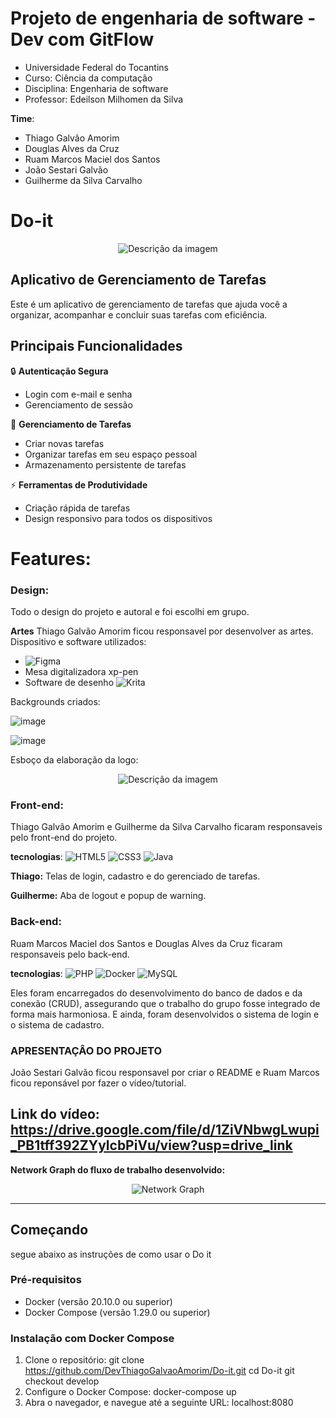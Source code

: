 # Projeto de engenharia de software - Dev com GitFlow
- Universidade Federal do Tocantins 
- Curso: Ciência da computação
- Disciplina: Engenharia de software
- Professor: Edeilson Milhomen da Silva

**Time**: 
* Thiago Galvâo Amorim
* Douglas Alves da Cruz
* Ruam Marcos Maciel dos Santos
* João Sestari Galvão
* Guilherme da Silva Carvalho

# Do-it
<div align="center">
  <img src="https://github.com/user-attachments/assets/346e703f-fa86-419d-8b17-6b2b5a47dc13" alt="Descrição da imagem" />
</div>

## Aplicativo de Gerenciamento de Tarefas

Este é um aplicativo de gerenciamento de tarefas que ajuda você a organizar, acompanhar e concluir suas tarefas com eficiência.

## Principais Funcionalidades

🔒 **Autenticação Segura**
- Login com e-mail e senha
- Gerenciamento de sessão

📝 **Gerenciamento de Tarefas**
- Criar novas tarefas
- Organizar tarefas em seu espaço pessoal
- Armazenamento persistente de tarefas

⚡ **Ferramentas de Produtividade**
- Criação rápida de tarefas
- Design responsivo para todos os dispositivos

# Features:

### Design:
Todo o design do projeto e autoral e foi escolhi em grupo.

**Artes**
Thiago Galvão Amorim ficou responsavel por desenvolver as artes.
Dispositivo e software utilizados:
- ![Figma](https://img.shields.io/badge/figma-%23F24E1E.svg?style=for-the-badge&logo=figma&logoColor=white)
- Mesa digitalizadora xp-pen
- Software de desenho ![Krita](https://img.shields.io/badge/Krita-203759?style=for-the-badge&logo=krita&logoColor=EEF37B)

Backgrounds criados:

![image](https://github.com/user-attachments/assets/d7424986-59e8-44cc-aaf4-ede9f2c4c370)

![image](https://github.com/user-attachments/assets/b9388396-41af-48d3-b99a-788c3fba6121)

Esboço da elaboração da logo:

<div align="center">
  <img src="https://github.com/user-attachments/assets/51b931d5-3ef6-4ccf-8fdc-a59ca3bcbf40" alt="Descrição da imagem" />
</div>

### Front-end:
Thiago Galvão Amorim e Guilherme da Silva Carvalho ficaram responsaveis pelo front-end do projeto.

**tecnologias**: 
![HTML5](https://img.shields.io/badge/html5-%23E34F26.svg?style=for-the-badge&logo=html5&logoColor=white)
![CSS3](https://img.shields.io/badge/css3-%231572B6.svg?style=for-the-badge&logo=css3&logoColor=white)
![Java](https://img.shields.io/badge/java-%23ED8B00.svg?style=for-the-badge&logo=openjdk&logoColor=white)

**Thiago:** Telas de login, cadastro e do gerenciado de tarefas.

**Guilherme:** Aba de logout e popup de warning.

### Back-end:
Ruam Marcos Maciel dos Santos e Douglas Alves da Cruz ficaram responsaveis pelo back-end.

**tecnologias**: 
![PHP](https://img.shields.io/badge/php-%23777BB4.svg?style=for-the-badge&logo=php&logoColor=white)
![Docker](https://img.shields.io/badge/docker-%230db7ed.svg?style=for-the-badge&logo=docker&logoColor=white)
![MySQL](https://img.shields.io/badge/mysql-4479A1.svg?style=for-the-badge&logo=mysql&logoColor=white)

Eles foram encarregados do desenvolvimento do banco de dados e da conexão (CRUD), assegurando que o trabalho do grupo fosse integrado de forma mais harmoniosa.  E ainda, foram desenvolvidos o sistema de login e o sistema de cadastro.

### APRESENTAÇÂO DO PROJETO
João Sestari Galvão ficou responsavel por criar o README e Ruam Marcos ficou reponsável por fazer o vídeo/tutorial.

Link do vídeo:
https://drive.google.com/file/d/1ZiVNbwgLwupi_PB1tff392ZYylcbPiVu/view?usp=drive_link
---

**Network Graph do fluxo de trabalho desenvolvido:**

<div align="center">
  <img src="https://github.com/user-attachments/assets/344e42fd-a7e2-4a85-bedb-d73117c160c7" alt="Network Graph" />
</div>

---

## Começando
 segue abaixo as instruções de como usar o Do it
 
 ### Pré-requisitos
 - Docker (versão 20.10.0 ou superior)
 - Docker Compose (versão 1.29.0 ou superior)
 
 ### Instalação com Docker Compose
 
 1. Clone o repositório:
    git clone https://github.com/DevThiagoGalvaoAmorim/Do-it.git
    cd Do-it
    git checkout develop
 2. Configure o Docker Compose:
     docker-compose up
 3. Abra o navegador, e navegue até a seguinte URL: localhost:8080
